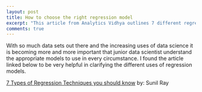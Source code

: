 ```yaml
---
layout: post
title: How to choose the right regression model
excerpt: "This article from Analytics Vidhya outlines 7 different regression models and when to use them. I found this helpful when I first began creating models as there are so many to choose from. "
comments: true
---
```


With so much data sets out there and the increasing uses of data science it is becoming more and more important that junior data scientist understand the appropriate models to use in every circumstance. I found the article linked below to be very helpful in clarifying the different uses of regression models.

<a href="https://www.analyticsvidhya.com/blog/2015/08/comprehensive-guide-regression/">7 Types of Regression Techniques you should know</a> by: Sunil Ray 
